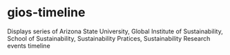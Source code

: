 # gios-timeline
Displays series of Arizona State University, Global Institute of Sustainability, School of Sustainability, Sustainability Pratices, Sustainability Research events timeline
